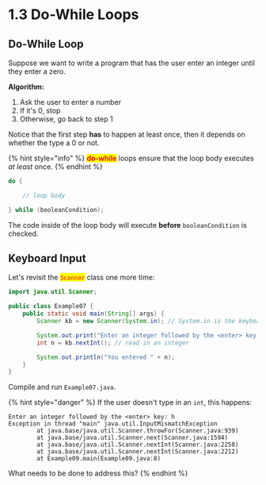 # 1.3 Do-While Loops

## Do-While Loop

Suppose we want to write a program that has the user enter an integer until they enter a zero.

**Algorithm:**

1. Ask the user to enter a number
2. If it's 0, stop
3. Otherwise, go back to step 1

Notice that the first step **has** to happen at least once, then it depends on whether the type a 0 or not.

{% hint style="info" %}
<mark style="color:red;">**do-while**</mark> loops ensure that the loop body executes _at least_ once.
{% endhint %}

```java
do {

    // loop body

} while (booleanCondition);
```

The code inside of the loop body will execute **before** `booleanCondition` is checked.

## Keyboard Input

Let's revisit the <mark style="color:red;">`Scanner`</mark> class one more time:

```java
import java.util.Scanner;

public class Example07 {
    public static void main(String[] args) {
        Scanner kb = new Scanner(System.in); // System.in is the keyboard

        System.out.print("Enter an integer followed by the <enter> key: ");
        int n = kb.nextInt(); // read in an integer

        System.out.println("You entered " + n);
    }
}
```

Compile and run `Example07.java`. &#x20;

{% hint style="danger" %}
If the user doesn't type in an `int`, this happens:

```
Enter an integer followed by the <enter> key: h
Exception in thread "main" java.util.InputMismatchException
        at java.base/java.util.Scanner.throwFor(Scanner.java:939)
        at java.base/java.util.Scanner.next(Scanner.java:1594)
        at java.base/java.util.Scanner.nextInt(Scanner.java:2258)
        at java.base/java.util.Scanner.nextInt(Scanner.java:2212)
        at Example09.main(Example09.java:8)
```

What needs to be done to address this?
{% endhint %}
